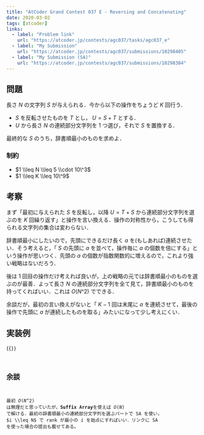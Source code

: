 ```yaml
---
title: "AtCoder Grand Contest 037 E - Reversing and Concatenating"
date: 2020-03-02
tags: [atcoder]
links:
  - label: "Problem link"
    url: "https://atcoder.jp/contests/agc037/tasks/agc037_e"
  - label: "My Submission"
    url: "https://atcoder.jp/contests/agc037/submissions/10298405"
  - label: "My Submission (SA)"
    url: "https://atcoder.jp/contests/agc037/submissions/10298384"
---
```


## 問題

長さ $N$ の文字列 $S$ が与えられる．今から以下の操作をちょうど $K$ 回行う．

- $S$ を反転させたものを $T$ とし， $U = S + T$ とする．
- $U$ から長さ $N$ の連続部分文字列を 1 つ選び，それで $S$ を置換する．

最終的な $S$ のうち，辞書順最小のものを求めよ．

### 制約

- $1 \\leq N \\leq 5 \\cdot 10\^3$
- $1 \\leq K \\leq 10\^9$

## 考察

まず「最初に与えられた $S$ を反転し，以降 $U = T + S$ から連続部分文字列を選ぶのを $K$ 回繰り返す」と操作を言い換える．操作の対称性から，こうしても得られる文字列の集合は変わらない．

辞書順最小にしたいので，先頭にできるだけ長く $a$ を(もしあれば)連続させたい．そう考えると，「 $S$ の先頭に $a$ を並べて，操作毎に $a$ の個数を倍にする」という操作が思いつく．先頭の $a$ の個数が指数関数的に増えるので，これより強い戦略はないだろう．

後は 1 回目の操作だけ考えれば良いが，上の戦略の元では辞書順最小のものを選ぶのが最善．よって長さ $N$ の連続部分文字列を全て見て，辞書順最小のものを持ってくればいい．これは $O(N\^2)$ でできる．

余談だが，最初の言い換えがないと「 $K-1$ 回は末尾に $a$ を連続させて，最後の操作で先頭に $a$ が連続したものを取る」みたいになって少し考えにくい．

## 実装例

{{<code file="0.cpp" language="cpp">}}

## 余談

最初 $O(N\^2)$ は無理だと思っていたが，**Suffix Array**を使えば $O(N)$ で解ける．最初の辞書順最小の連続部分文字列を選ぶパートで SA を使い， $i \\leq N$ で rank が最小の $i$ を始点にすればいい．リンクに SA を使った場合の提出も載せてある。
